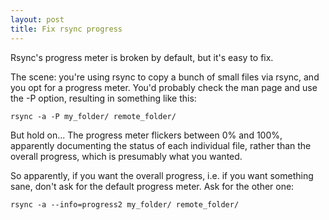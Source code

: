 ```yaml
---
layout: post
title: Fix rsync progress
---
```


Rsync's progress meter is broken by default, but it's easy to fix.

The scene: you're using rsync to copy a bunch of small files via rsync, and you
opt for a progress meter.  You'd probably check the man page and use the -P
option, resulting in something like this:

```
rsync -a -P my_folder/ remote_folder/
```

But hold on... The progress meter flickers between 0% and 100%, apparently
documenting the status of each individual file, rather than the overall
progress, which is presumably what you wanted.

So apparently, if you want the overall progress, i.e. if you want something
sane, don't ask for the default progress meter.  Ask for the other one:

```
rsync -a --info=progress2 my_folder/ remote_folder/
```
